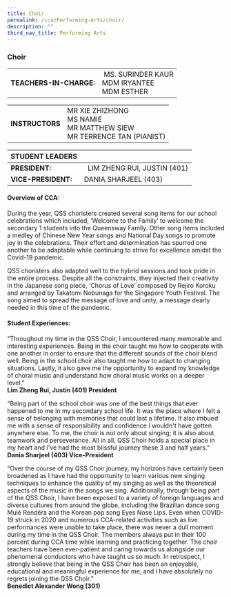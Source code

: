 ```yaml
---
title: Choir
permalink: /cca/Performing-Arts/choir/
description: ""
third_nav_title: Performing Arts
---
```

### Choir

|  	|  	|
|---	|---	|
| **TEACHERS-IN-CHARGE:** 	|  MS. SURINDER KAUR  <br> MDM IRYANTEE <br> MDM ESTHER 	|

|  	|  	|
|---	|---	|
| **INSTRUCTORS** 	| MR XIE ZHIZHONG <br> MS NAMIE <br> MR MATTHEW SIEW <br> MR TERRENCE TAN (PIANIST)	|

| STUDENT LEADERS 	|  	|
|---	|---	|
| **PRESIDENT:** 	|   LIM ZHENG RUI, JUSTIN (401)	|
| **VICE-PRESIDENT:** 	| DANIA SHARJEEL (403) 	|

#### Overview of CCA:

During the year, QSS choristers created several song items for our school celebrations which included, ‘Welcome to the Family’ to welcome the secondary 1 students into the Queensway Family. Other song items included a medley of Chinese New Year songs and National Day songs to promote joy in the celebrations. Their effort and determination has spurred one another to be adaptable while continuing to strive for excellence amidst the Covid-19 pandemic. 

  

QSS choristers also adapted well to the hybrid sessions and took pride in the entire process. Despite all the constraints, they injected their creativity in the Japanese song piece, ‘Chorus of Love’ composed by Rejiro Koroku and arranged by Takatomi Nobunaga for the Singapore Youth Festival. The song aimed to spread the message of love and unity, a message dearly needed in this time of the pandemic.


#### Student Experiences:

“Throughout my time in the QSS Choir, I encountered many memorable and interesting experiences. Being in the choir taught me how to cooperate with one another in order to ensure that the different sounds of the choir blend well. Being in the school choir also taught me how to adapt to changing situations. Lastly, it also gave me the opportunity to expand my knowledge of choral music and understand how choral music works on a deeper level.” 
<br> **Lim Zheng Rui, Justin (401) President**

  

“Being part of the school choir was one of the best things that ever happened to me in my secondary school life. It was the place where I felt a sense of belonging with memories that could last a lifetime. It also imbued me with a sense of responsibility and confidence I wouldn't have gotten anywhere else. To me, the choir is not only about singing; it is also about teamwork and perseverance. All in all, QSS Choir holds a special place in my heart and I've had the most blissful journey these 3 and half years.”
<br> **Dania Sharjeel (403) Vice-President**

  

“Over the course of my QSS Choir journey, my horizons have certainly been broadened as I have had the opportunity to learn various new singing techniques to enhance the quality of my singing as well as the theoretical aspects of the music in the songs we sing. Additionally, through being part of the QSS Choir, I have been exposed to a variety of foreign languages and diverse cultures from around the globe, including the Brazilian dance song Muié Rendêra and the Korean pop song Eyes Nose Lips. Even when COVID-19 struck in 2020 and numerous CCA-related activities such as live performances were unable to take place, there was never a dull moment during my time in the QSS Choir. The members always put in their 100 percent during CCA time while learning and practicing together. The choir teachers have been ever-patient and caring towards us alongside our phenomenal conductors who have taught us so much. In retrospect, I strongly believe that being in the QSS Choir has been an enjoyable, educational and meaningful experience for me, and I have absolutely no regrets joining the QSS Choir.”
<br> **Benedict Alexander Wong (301)**